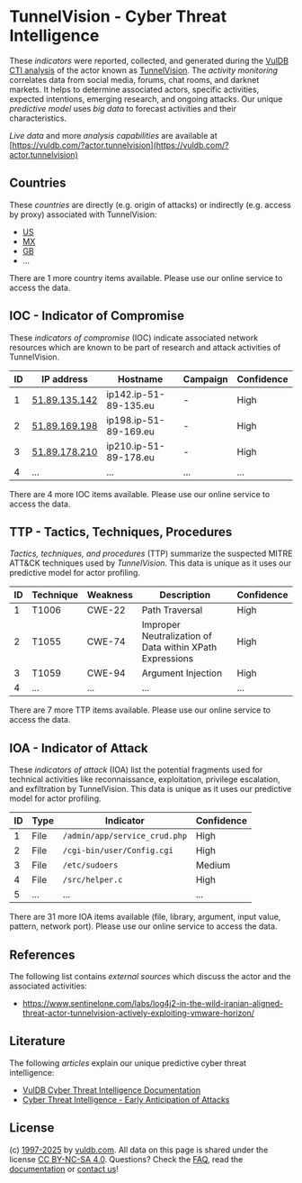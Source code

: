 # TunnelVision - Cyber Threat Intelligence

These _indicators_ were reported, collected, and generated during the [VulDB CTI analysis](https://vuldb.com/?kb.cti) of the actor known as [TunnelVision](https://vuldb.com/?actor.tunnelvision). The _activity monitoring_ correlates data from social media, forums, chat rooms, and darknet markets. It helps to determine associated actors, specific activities, expected intentions, emerging research, and ongoing attacks. Our unique _predictive model_ uses _big data_ to forecast activities and their characteristics.

_Live data_ and more _analysis capabilities_ are available at [https://vuldb.com/?actor.tunnelvision](https://vuldb.com/?actor.tunnelvision)

## Countries

These _countries_ are directly (e.g. origin of attacks) or indirectly (e.g. access by proxy) associated with TunnelVision:

* [US](https://vuldb.com/?country.us)
* [MX](https://vuldb.com/?country.mx)
* [GB](https://vuldb.com/?country.gb)
* ...

There are 1 more country items available. Please use our online service to access the data.

## IOC - Indicator of Compromise

These _indicators of compromise_ (IOC) indicate associated network resources which are known to be part of research and attack activities of TunnelVision.

ID | IP address | Hostname | Campaign | Confidence
-- | ---------- | -------- | -------- | ----------
1 | [51.89.135.142](https://vuldb.com/?ip.51.89.135.142) | ip142.ip-51-89-135.eu | - | High
2 | [51.89.169.198](https://vuldb.com/?ip.51.89.169.198) | ip198.ip-51-89-169.eu | - | High
3 | [51.89.178.210](https://vuldb.com/?ip.51.89.178.210) | ip210.ip-51-89-178.eu | - | High
4 | ... | ... | ... | ...

There are 4 more IOC items available. Please use our online service to access the data.

## TTP - Tactics, Techniques, Procedures

_Tactics, techniques, and procedures_ (TTP) summarize the suspected MITRE ATT&CK techniques used by _TunnelVision_. This data is unique as it uses our predictive model for actor profiling.

ID | Technique | Weakness | Description | Confidence
-- | --------- | -------- | ----------- | ----------
1 | T1006 | CWE-22 | Path Traversal | High
2 | T1055 | CWE-74 | Improper Neutralization of Data within XPath Expressions | High
3 | T1059 | CWE-94 | Argument Injection | High
4 | ... | ... | ... | ...

There are 7 more TTP items available. Please use our online service to access the data.

## IOA - Indicator of Attack

These _indicators of attack_ (IOA) list the potential fragments used for technical activities like reconnaissance, exploitation, privilege escalation, and exfiltration by TunnelVision. This data is unique as it uses our predictive model for actor profiling.

ID | Type | Indicator | Confidence
-- | ---- | --------- | ----------
1 | File | `/admin/app/service_crud.php` | High
2 | File | `/cgi-bin/user/Config.cgi` | High
3 | File | `/etc/sudoers` | Medium
4 | File | `/src/helper.c` | High
5 | ... | ... | ...

There are 31 more IOA items available (file, library, argument, input value, pattern, network port). Please use our online service to access the data.

## References

The following list contains _external sources_ which discuss the actor and the associated activities:

* https://www.sentinelone.com/labs/log4j2-in-the-wild-iranian-aligned-threat-actor-tunnelvision-actively-exploiting-vmware-horizon/

## Literature

The following _articles_ explain our unique predictive cyber threat intelligence:

* [VulDB Cyber Threat Intelligence Documentation](https://vuldb.com/?kb.cti)
* [Cyber Threat Intelligence - Early Anticipation of Attacks](https://www.scip.ch/en/?labs.20201022)

## License

(c) [1997-2025](https://vuldb.com/?kb.changelog) by [vuldb.com](https://vuldb.com/?kb.about). All data on this page is shared under the license [CC BY-NC-SA 4.0](https://creativecommons.org/licenses/by-nc-sa/4.0/). Questions? Check the [FAQ](https://vuldb.com/?kb.faq), read the [documentation](https://vuldb.com/?kb) or [contact us](https://vuldb.com/?contact)!
